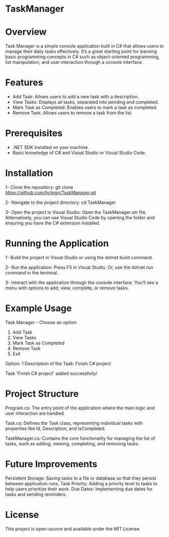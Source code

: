 # TaskManager

# Overview
Task Manager is a simple console application built in C# that allows users to manage their daily tasks effectively. It’s a great starting point for learning basic programming concepts in C# such as object-oriented programming, list manipulation, and user interaction through a console interface.


# Features
- Add Task: Allows users to add a new task with a description.
- View Tasks: Displays all tasks, separated into pending and completed.
- Mark Task as Completed: Enables users to mark a task as completed.
- Remove Task: Allows users to remove a task from the list.


# Prerequisites
- .NET SDK installed on your machine.
- Basic knowledge of C# and Visual Studio or Visual Studio Code.

# Installation
1- Clone the repository:
git clone https://github.com/hctpgn/TaskManager.git

2- Navigate to the project directory:
cd TaskManager

3- Open the project in Visual Studio:
Open the TaskManager.sln file.
Alternatively, you can use Visual Studio Code by opening the folder and ensuring you have the C# extension installed.

# Running the Application

1- Build the project in Visual Studio or using the dotnet build command.

2- Run the application:
Press F5 in Visual Studio.
Or, use the dotnet run command in the terminal.

3- Interact with the application through the console interface. You’ll see a menu with options to add, view, complete, or remove tasks.

# Example Usage
Task Manager - Choose an option:
1. Add Task
2. View Tasks
3. Mark Task as Completed
4. Remove Task
0. Exit

Option: 1
Description of the Task: Finish C# project

Task 'Finish C# project' added successfully!

# Project Structure
Program.cs: The entry point of the application where the main logic and user interaction are handled.

Task.cs: Defines the Task class, representing individual tasks with properties like Id, Description, and IsCompleted.

TaskManager.cs: Contains the core functionality for managing the list of tasks, such as adding, viewing, completing, and removing tasks.

# Future Improvements
Persistent Storage: Saving tasks to a file or database so that they persist between application runs.
Task Priority: Adding a priority level to tasks to help users prioritize their work.
Due Dates: Implementing due dates for tasks and sending reminders.

# License
This project is open-source and available under the MIT License. 
